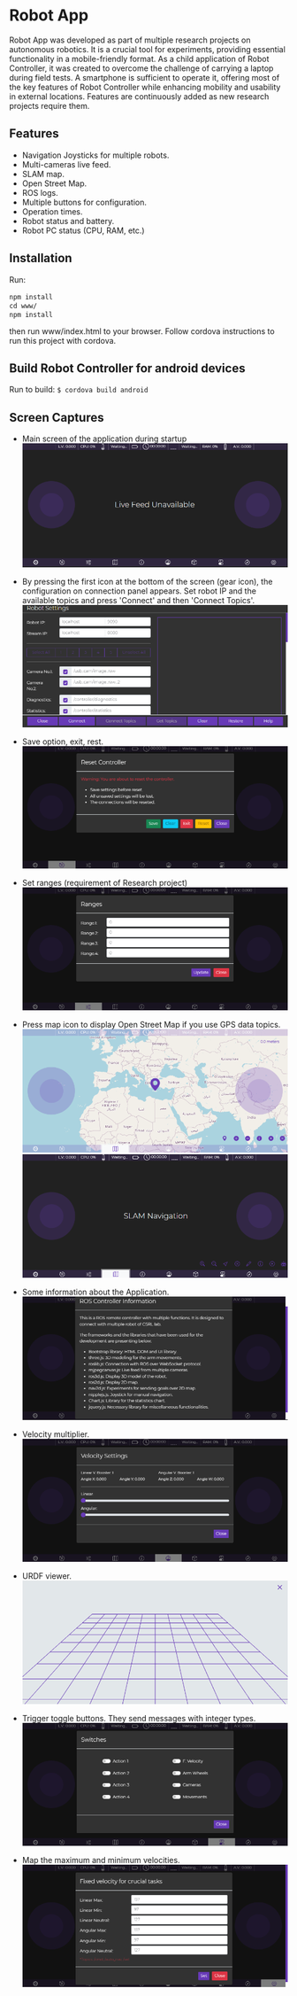 # Robot App

Robot App was developed as part of multiple research projects on autonomous robotics. It is a crucial tool for experiments, providing essential functionality in a mobile-friendly format. As a child application of Robot Controller, it was created to overcome the challenge of carrying a laptop during field tests. A smartphone is sufficient to operate it, offering most of the key features of Robot Controller while enhancing mobility and usability in external locations. Features are continuously added as new research projects require them.

## Features

* Navigation Joysticks for multiple robots.
* Multi-cameras live feed.
* SLAM map.
* Open Street Map.
* ROS logs.
* Multiple buttons for configuration.
* Operation times.
* Robot status and battery.
* Robot PC status (CPU, RAM, etc.)

## Installation

Run:

```
npm install
cd www/
npm install
```

then run www/index.html to your browser.
Follow cordova instructions to run this project with cordova.

## Build Robot Controller for android devices

Run to build: `$ cordova build android`

## Screen Captures

* Main screen of the application during startup
![1](../screen-captures/mobile/1.png)


* By pressing the first icon at the bottom of the screen (gear icon), the configuration on connection panel appears. Set robot IP and the available topics and press 'Connect' and then 'Connect Topics'.
![2](../screen-captures/mobile/2.png)


* Save option, exit, rest.
![3](../screen-captures/mobile/3.png)


* Set ranges (requirement of Research project)
![4](../screen-captures/mobile/4.png)


* Press map icon to display Open Street Map if you use GPS data topics.
![5](../screen-captures/mobile/5.png)
![6](../screen-captures/mobile/6.png)


* Some information about the Application.
![7](../screen-captures/mobile/7.png)


* Velocity multiplier.
![8](../screen-captures/mobile/8.png)


* URDF viewer.
![9](../screen-captures/mobile/9.png)


* Trigger toggle buttons. They send messages with integer types.
![10](../screen-captures/mobile/10.png)


* Map the maximum and minimum velocities.
![11](../screen-captures/mobile/11.png)